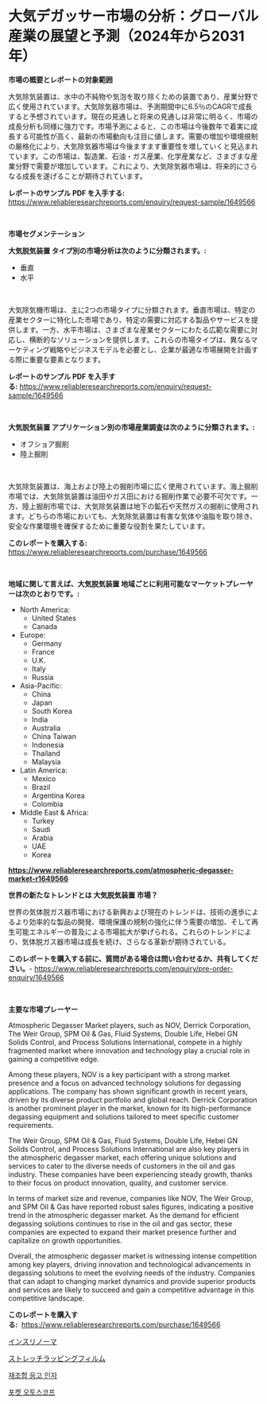 <p><h1>大気デガッサー市場の分析：グローバル産業の展望と予測（2024年から2031年）</h1></p><p><strong>市場の概要とレポートの対象範囲</strong></p>
<p><p>大気除気装置は、水中の不純物や気泡を取り除くための装置であり、産業分野で広く使用されています。大気除気器市場は、予測期間中に6.5％のCAGRで成長すると予想されています。現在の見通しと将来の見通しは非常に明るく、市場の成長分析も同様に強力です。市場予測によると、この市場は今後数年で着実に成長する可能性が高く、最新の市場動向も注目に値します。需要の増加や環境規制の厳格化により、大気除気器市場は今後ますます重要性を増していくと見込まれています。この市場は、製造業、石油・ガス産業、化学産業など、さまざまな産業分野で需要が増加しています。これにより、大気除気器市場は、将来的にさらなる成長を遂げることが期待されています。</p></p>
<p><strong>レポートのサンプル PDF を入手する:</strong> <a href="https://www.reliableresearchreports.com/enquiry/request-sample/1649566">https://www.reliableresearchreports.com/enquiry/request-sample/1649566</a></p>
<p>&nbsp;</p>
<p><strong>市場セグメンテーション</strong></p>
<p><strong>大気脱気装置 タイプ別の市場分析は次のように分類されます。:</strong></p>
<p><ul><li>垂直</li><li>水平</li></ul></p>
<p>&nbsp;</p>
<p><p>大気除気機市場は、主に2つの市場タイプに分類されます。垂直市場は、特定の産業セクターに特化した市場であり、特定の需要に対応する製品やサービスを提供します。一方、水平市場は、さまざまな産業セクターにわたる広範な需要に対応し、横断的なソリューションを提供します。これらの市場タイプは、異なるマーケティング戦略やビジネスモデルを必要とし、企業が最適な市場展開を計画する際に重要な要素となります。</p></p>
<p><strong>レポートのサンプル PDF を入手する:</strong>&nbsp;<a href="https://www.reliableresearchreports.com/enquiry/request-sample/1649566">https://www.reliableresearchreports.com/enquiry/request-sample/1649566</a></p>
<p>&nbsp;</p>
<p><strong> 大気脱気装置 アプリケーション別の市場産業調査は次のように分類されます。:</strong></p>
<p><ul><li>オフショア掘削</li><li>陸上掘削</li></ul></p>
<p>&nbsp;</p>
<p><p>大気除気装置は、海上および陸上の掘削市場に広く使用されています。海上掘削市場では、大気除気装置は油田やガス田における掘削作業で必要不可欠です。一方、陸上掘削市場では、大気除気装置は地下の鉱石や天然ガスの掘削に使用されます。どちらの市場においても、大気除気装置は有害な気体や油脂を取り除き、安全な作業環境を確保するために重要な役割を果たしています。</p></p>
<p><strong>このレポートを購入する:</strong>&nbsp; <a href="https://www.reliableresearchreports.com/purchase/1649566">https://www.reliableresearchreports.com/purchase/1649566</a></p>
<p>&nbsp;</p>
<p><strong>地域に関して言えば、大気脱気装置 地域ごとに利用可能なマーケットプレーヤーは次のとおりです。:</strong></p>
<p><ul>
    <li>
        North America:
        <ul>
            <li>United States</li>
            <li>Canada</li>
        </ul>
    </li>
    <li>
        Europe:
        <ul>
            <li>Germany</li>
            <li>France</li>
            <li>U.K.</li>
            <li>Italy</li>
            <li>Russia</li>
        </ul>
    </li>
    <li>
        Asia-Pacific:
        <ul>
            <li>China</li>
            <li>Japan</li>
            <li>South Korea</li>
            <li>India</li>
            <li>Australia</li>
            <li>China Taiwan</li>
            <li>Indonesia</li>
            <li>Thailand</li>
            <li>Malaysia</li>
        </ul>
    </li>
    <li>
        Latin America:
        <ul>
            <li>Mexico</li>
            <li>Brazil</li>
            <li>Argentina Korea</li>
            <li>Colombia</li>
        </ul>
    </li>
    <li>
        Middle East & Africa:
        <ul>
            <li>Turkey</li>
            <li>Saudi</li>
            <li>Arabia</li>
            <li>UAE</li>
            <li>Korea</li>
        </ul>
    </li>
    </ul></p>
<p><strong><a href="https://www.reliableresearchreports.com/atmospheric-degasser-market-r1649566">https://www.reliableresearchreports.com/atmospheric-degasser-market-r1649566</a></strong>&nbsp;</p>
<p><strong>世界の新たなトレンドとは 大気脱気装置 市場？</strong></p>
<p><p>世界の気体脱ガス器市場における新興および現在のトレンドは、技術の進歩によるより効率的な製品の開発、環境保護の規制の強化に伴う需要の増加、そして再生可能エネルギーの普及による市場拡大が挙げられる。これらのトレンドにより、気体脱ガス器市場は成長を続け、さらなる革新が期待されている。</p></p>
<p><strong>このレポートを購入する前に、質問がある場合は問い合わせるか、共有してください。</strong>- <a href="https://www.reliableresearchreports.com/enquiry/pre-order-enquiry/1649566">https://www.reliableresearchreports.com/enquiry/pre-order-enquiry/1649566</a></p>
<p>&nbsp;</p>
<p><strong>主要な市場プレーヤー</strong></p>
<p><p>Atmospheric Degasser Market players, such as NOV, Derrick Corporation, The Weir Group, SPM Oil & Gas, Fluid Systems, Double Life, Hebei GN Solids Control, and Process Solutions International, compete in a highly fragmented market where innovation and technology play a crucial role in gaining a competitive edge. </p><p>Among these players, NOV is a key participant with a strong market presence and a focus on advanced technology solutions for degassing applications. The company has shown significant growth in recent years, driven by its diverse product portfolio and global reach. Derrick Corporation is another prominent player in the market, known for its high-performance degassing equipment and solutions tailored to meet specific customer requirements. </p><p>The Weir Group, SPM Oil & Gas, Fluid Systems, Double Life, Hebei GN Solids Control, and Process Solutions International are also key players in the atmospheric degasser market, each offering unique solutions and services to cater to the diverse needs of customers in the oil and gas industry. These companies have been experiencing steady growth, thanks to their focus on product innovation, quality, and customer service. </p><p>In terms of market size and revenue, companies like NOV, The Weir Group, and SPM Oil & Gas have reported robust sales figures, indicating a positive trend in the atmospheric degasser market. As the demand for efficient degassing solutions continues to rise in the oil and gas sector, these companies are expected to expand their market presence further and capitalize on growth opportunities.</p><p>Overall, the atmospheric degasser market is witnessing intense competition among key players, driving innovation and technological advancements in degassing solutions to meet the evolving needs of the industry. Companies that can adapt to changing market dynamics and provide superior products and services are likely to succeed and gain a competitive advantage in this competitive landscape.</p></p>
<p><strong>このレポートを購入する:</strong>&nbsp;&nbsp;<a href="https://www.reliableresearchreports.com/purchase/1649566">https://www.reliableresearchreports.com/purchase/1649566</a></p>
<p><p><a href="https://medium.com/@stevencornish04/%E3%82%A4%E3%83%B3%E3%82%B9%E3%83%AA%E3%83%8E%E3%83%BC%E3%83%9E%E5%B8%82%E5%A0%B4%E3%81%AE%E3%82%B7%E3%82%A7%E3%82%A2%E3%81%AE%E6%8E%A8%E7%A7%BB%E3%81%A8%E5%B8%82%E5%A0%B4%E6%88%90%E9%95%B7%E3%83%88%E3%83%AC%E3%83%B3%E3%83%892024%E5%B9%B4%E3%81%8B%E3%82%892031%E5%B9%B4%E3%81%BE%E3%81%A7-00ae256f5e42">インスリノーマ</a></p><p><a href="https://medium.com/@josuehezog2023/%E3%82%B9%E3%83%88%E3%83%AC%E3%83%83%E3%83%81%E5%8C%85%E8%A3%85%E3%83%95%E3%82%A3%E3%83%AB%E3%83%A0%E5%B8%82%E5%A0%B4-%E5%B8%82%E5%A0%B4cagr-%E5%B8%82%E5%A0%B4%E3%83%88%E3%83%AC%E3%83%B3%E3%83%89-%E5%8F%8A%E3%81%B3%E6%88%90%E9%95%B7%E6%88%A6%E7%95%A5%E3%81%AB%E5%AF%BE%E3%81%99%E3%82%8B%E6%A6%82%E8%A6%81-58d9491291d1">ストレッチラッピングフィルム</a></p><p><a href="https://medium.com/@autumnberge/%EC%9E%AC%EC%A1%B0%ED%95%A9-%EC%9D%91%EA%B3%A0%EC%9D%B8%EC%9E%90-%EC%8B%9C%EC%9E%A5-%EC%8B%9C%EC%9E%A5-%EC%A0%90%EC%9C%A0%EC%9C%A8-%EC%8B%9C%EC%9E%A5-%ED%8A%B8%EB%A0%8C%EB%93%9C-%EB%B0%8F-%EB%AF%B8%EB%9E%98-%EC%84%B1%EC%9E%A5-%ED%83%90%EC%83%89-a82ea3bf5f20">재조합 응고 인자</a></p><p><a href="https://medium.com/@kathyorton6556/%ED%8F%AC%EC%BC%93-%EC%9D%B4%EB%B9%84%EC%9D%B8%ED%9B%84%EA%B2%80%EC%82%AC%EA%B8%B0-%EC%8B%9C%EC%9E%A5-%EB%B6%84%EC%84%9D-%EB%B0%8F-%ED%81%AC%EA%B8%B0-%EC%98%88%EC%B8%A1%EC%9D%80-2024%EB%85%84%EB%B6%80%ED%84%B0-2031%EB%85%84%EA%B9%8C%EC%A7%80%EC%9D%98-%EA%B8%B0%EA%B0%84%EC%9D%84-%EB%8C%80%EC%83%81%EC%9C%BC%EB%A1%9C-%ED%95%A9%EB%8B%88%EB%8B%A4-e45ddf293c9a">포켓 오토스코프</a></p></p>